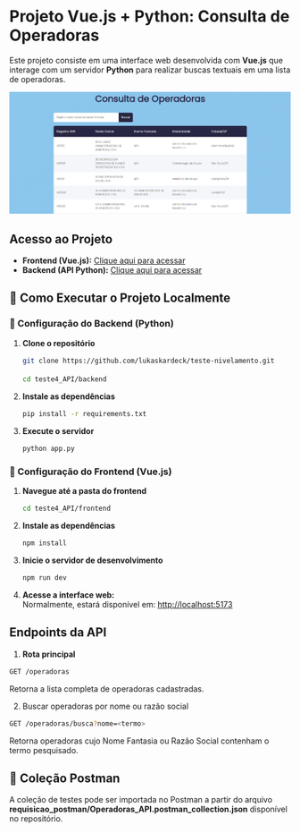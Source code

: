 # Projeto Vue.js + Python: Consulta de Operadoras  

Este projeto consiste em uma interface web desenvolvida com **Vue.js** que interage com um servidor **Python** para realizar buscas textuais em uma lista de operadoras.

![Tela Vue](./assets/tela.png)


## Acesso ao Projeto  

- **Frontend (Vue.js):** [Clique aqui para acessar](https://operadoras-frontend.onrender.com/)  
- **Backend (API Python):** [Clique aqui para acessar](https://teste-nivelamento-kkbg.onrender.com)  


## 🚀 Como Executar o Projeto Localmente  

### 🔧 Configuração do Backend (Python)  

1. **Clone o repositório**  
   ```bash
   git clone https://github.com/lukaskardeck/teste-nivelamento.git

   cd teste4_API/backend
   ```  

2. **Instale as dependências**  
   ```bash
   pip install -r requirements.txt
   ```  

3. **Execute o servidor**  
   ```bash
   python app.py 
   ```  

### 🎨 Configuração do Frontend (Vue.js)  

1. **Navegue até a pasta do frontend**  
   ```bash
   cd teste4_API/frontend
   ```  

2. **Instale as dependências**  
   ```bash
   npm install
   ```  

3. **Inicie o servidor de desenvolvimento**  
   ```bash
   npm run dev
   ```  

4. **Acesse a interface web:**  
   Normalmente, estará disponível em: [http://localhost:5173](http://localhost:5173)

## Endpoints da API

1. **Rota principal**
```bash
GET /operadoras
```
Retorna a lista completa de operadoras cadastradas.

2. Buscar operadoras por nome ou razão social
```bash
GET /operadoras/busca?nome=<termo>
```

Retorna operadoras cujo Nome Fantasia ou Razão Social contenham o termo pesquisado.

## 📩 Coleção Postman  

A coleção de testes pode ser importada no Postman a partir do arquivo **requisicao_postman/Operadoras_API.postman_collection.json** disponível no repositório.  
